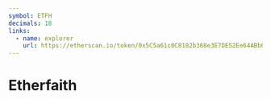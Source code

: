 ```yaml
---
symbol: ETFH
decimals: 18
links:
  - name: explorer
    url: https://etherscan.io/token/0x5C5a61c0C8182b368e3E7DE52Ee64ABb693565Ad
---
```


# Etherfaith
